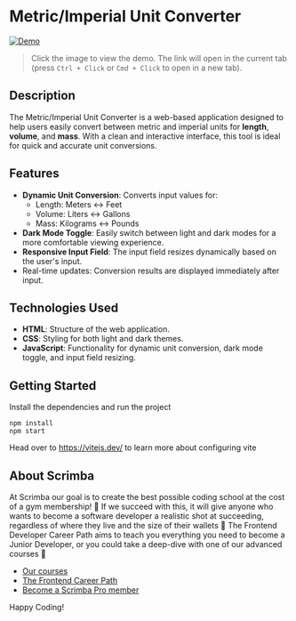 # Metric/Imperial Unit Converter

[![Demo](https://github.com/user-attachments/assets/4c15272d-7823-4dea-9d42-a9e60efe6ae1)](https://boisterous-cupcake-6be8b2.netlify.app/)
> Click the image to view the demo. The link will open in the current tab (press `Ctrl + Click` or `Cmd + Click` to open in a new tab).

## Description

The Metric/Imperial Unit Converter is a web-based application designed to help users easily convert between metric and imperial units for **length**, **volume**, and **mass**. With a clean and interactive interface, this tool is ideal for quick and accurate unit conversions.

## Features

- **Dynamic Unit Conversion**: Converts input values for:
  - Length: Meters ↔ Feet
  - Volume: Liters ↔ Gallons
  - Mass: Kilograms ↔ Pounds
- **Dark Mode Toggle**: Easily switch between light and dark modes for a more comfortable viewing experience.
- **Responsive Input Field**: The input field resizes dynamically based on the user's input.
- Real-time updates: Conversion results are displayed immediately after input.

## Technologies Used

- **HTML**: Structure of the web application.
- **CSS**: Styling for both light and dark themes.
- **JavaScript**: Functionality for dynamic unit conversion, dark mode toggle, and input field resizing.

## Getting Started
Install the dependencies and run the project
```
npm install
npm start
```

Head over to https://vitejs.dev/ to learn more about configuring vite
## About Scrimba

At Scrimba our goal is to create the best possible coding school at the cost of a gym membership! 💜
If we succeed with this, it will give anyone who wants to become a software developer a realistic shot at succeeding, regardless of where they live and the size of their wallets 🎉
The Frontend Developer Career Path aims to teach you everything you need to become a Junior Developer, or you could take a deep-dive with one of our advanced courses 🚀

- [Our courses](https://scrimba.com/allcourses)
- [The Frontend Career Path](https://scrimba.com/learn/frontend)
- [Become a Scrimba Pro member](https://scrimba.com/pricing)

Happy Coding!
